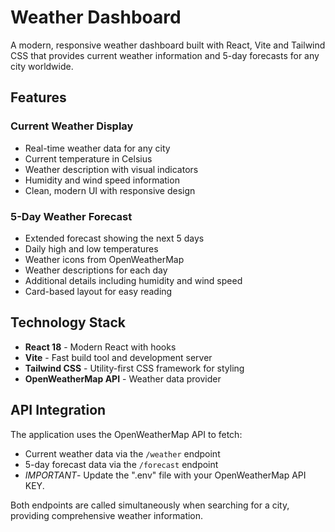 # Weather Dashboard

A modern, responsive weather dashboard built with React, Vite and Tailwind CSS that provides current weather information and 5-day forecasts for any city worldwide.

## Features

### Current Weather Display
- Real-time weather data for any city
- Current temperature in Celsius
- Weather description with visual indicators
- Humidity and wind speed information
- Clean, modern UI with responsive design

### 5-Day Weather Forecast
- Extended forecast showing the next 5 days
- Daily high and low temperatures
- Weather icons from OpenWeatherMap
- Weather descriptions for each day
- Additional details including humidity and wind speed
- Card-based layout for easy reading

## Technology Stack

- **React 18** - Modern React with hooks
- **Vite** - Fast build tool and development server
- **Tailwind CSS** - Utility-first CSS framework for styling
- **OpenWeatherMap API** - Weather data provider

## API Integration

The application uses the OpenWeatherMap API to fetch:
- Current weather data via the `/weather` endpoint
- 5-day forecast data via the `/forecast` endpoint
- *IMPORTANT*- Update the ".env" file with your OpenWeatherMap API KEY.

Both endpoints are called simultaneously when searching for a city, providing comprehensive weather information.
